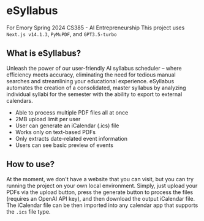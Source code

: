 # eSyllabus
For Emory Spring 2024 CS385 - AI Entrepreneurship
This project uses `Next.js v14.1.3`, `PyMuPDF`, and `GPT3.5-turbo`
## What is eSyllabus?
Unleash the power of our user-friendly AI syllabus scheduler – where efficiency meets accuracy, eliminating the need for tedious manual searches and streamlining your educational experience. eSyllabus automates the creation of a consolidated, master syllabus by analyzing individual syllabi for the semester with the ability to export to external calendars.
- Able to process multiple PDF files all at once
- 2MB upload limit per user
- User can generate an iCalendar (.ics) file
- Works only on text-based PDFs
- Only extracts date-related event information
- Users can see basic preview of events
## How to use?
At the moment, we don't have a website that you can visit, but you can try running the project on your own local environment. Simply, just upload your PDFs via the upload button, press the generate button to process the files (requires an OpenAI API key), and then download the output iCalendar file. The iCalendar file can be then imported into any calendar app that supports the `.ics` file type. 